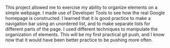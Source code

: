 This project allowed me to exercise my ability to organize elements on a simple webpage. 
I made use of Developer Tools to see how the real Google homepage is constructed. 
I learned that it is good practice to make a navigation bar using an unordered list, and to make separate lists for different parts of the page.
I used different techniques to manipulate the organization of elements. 
This will be my first practical git push, and I know now that it would have been better practice to be pushing more often.
